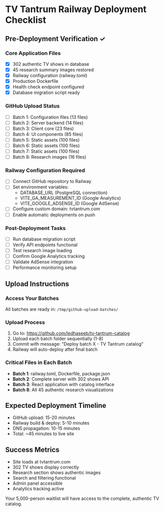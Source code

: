# TV Tantrum Railway Deployment Checklist

## Pre-Deployment Verification ✓

### Core Application Files
- [x] 302 authentic TV shows in database
- [x] 45 research summary images restored
- [x] Railway configuration (railway.toml)
- [x] Production Dockerfile
- [x] Health check endpoint configured
- [x] Database migration script ready

### GitHub Upload Status
- [ ] Batch 1: Configuration files (13 files)
- [ ] Batch 2: Server backend (14 files)  
- [ ] Batch 3: Client core (23 files)
- [ ] Batch 4: UI components (85 files)
- [ ] Batch 5: Static assets (100 files)
- [ ] Batch 6: Static assets (100 files)
- [ ] Batch 7: Static assets (100 files)
- [ ] Batch 8: Research images (16 files)

### Railway Configuration Required
- [ ] Connect GitHub repository to Railway
- [ ] Set environment variables:
  - DATABASE_URL (PostgreSQL connection)
  - VITE_GA_MEASUREMENT_ID (Google Analytics)
  - VITE_GOOGLE_ADSENSE_ID (Google AdSense)
- [ ] Configure custom domain: tvtantrum.com
- [ ] Enable automatic deployments on push

### Post-Deployment Tasks
- [ ] Run database migration script
- [ ] Verify API endpoints functional
- [ ] Test research image loading
- [ ] Confirm Google Analytics tracking
- [ ] Validate AdSense integration
- [ ] Performance monitoring setup

## Upload Instructions

### Access Your Batches
All batches are ready in: `/tmp/github-upload-batches/`

### Upload Process
1. Go to: https://github.com/ledhaseeb/tv-tantrum-catalog
2. Upload each batch folder sequentially (1-8)
3. Commit with message: "Deploy batch X - TV Tantrum catalog"
4. Railway will auto-deploy after final batch

### Critical Files in Each Batch
- **Batch 1**: railway.toml, Dockerfile, package.json
- **Batch 2**: Complete server with 302 shows API
- **Batch 3**: React application with catalog interface
- **Batch 8**: All 45 authentic research visualizations

## Expected Deployment Timeline
- GitHub upload: 15-20 minutes
- Railway build & deploy: 5-10 minutes  
- DNS propagation: 10-15 minutes
- Total: ~45 minutes to live site

## Success Metrics
- Site loads at tvtantrum.com
- 302 TV shows display correctly
- Research section shows authentic images
- Search and filtering functional
- Admin panel accessible
- Analytics tracking active

Your 5,000-person waitlist will have access to the complete, authentic TV catalog.